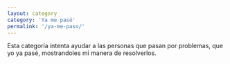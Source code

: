 ```yaml
---
layout: category
category: 'Ya me pasó'
permalink: '/ya-me-paso/'
---
```


Esta categoría intenta ayudar a las personas que pasan por problemas,
que yo ya pasé, mostrandoles mi manera de resolverlos.